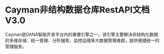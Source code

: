 Cayman非结构数据仓库RestAPI文档V3.0
=======

Cayman是DANA智能开发平台内的重要引擎之一。该引擎主要解决非结构化数据的多维存储、统一管理、分析搜索、监控运维等大数据管理难题，提供便捷统一的管理服务。